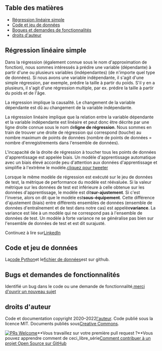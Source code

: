 ## Table des matières

-   [Régression linéaire simple](https://github.com/drnitinmalik/simple-linear-regression#simple-linear-regression)
-   [Code et jeu de données](https://github.com/drnitinmalik/simple-linear-regression#code-and-dataset)
-   [Bogues et demandes de fonctionnalités](https://github.com/drnitinmalik/simple-linear-regression#bugs-and-feature-requests)
-   [droits d'auteur](https://github.com/drnitinmalik/simple-linear-regression#copyright)

## Régression linéaire simple

Dans la régression (également connue sous le nom d'approximation de fonction), nous sommes intéressés à prédire une variable (dépendante) à partir d'une ou plusieurs variables (indépendantes) (de n'importe quel type de données). Si nous avons une variable indépendante, il s'agit d'une simple régression, par exemple, prédire la taille à partir du poids. S'il y en a plusieurs, il s'agit d'une régression multiple, par ex. prédire la taille à partir du poids et de l'âge.

La régression implique la causalité. Le changement de la variable dépendante est dû au changement de la variable indépendante.

La régression linéaire implique que la relation entre la variable dépendante et la variable indépendante est linéaire et peut donc être décrite par une ligne droite connue sous le nom de**ligne de régression**. Nous sommes en train de trouver une droite de régression qui correspond (touche) au nombre maximum de points de données (nombre de points de données = nombre d'enregistrements dans l'ensemble de données).

L'incapacité de la droite de régression à toucher tous les points de données d'apprentissage est appelée biais. Un modèle d'apprentissage automatique avec un biais élevé accorde peu d'attention aux données d'apprentissage et simplifie à l'extrême le modèle.[cliquez pour tweeter](https://clicktotweet.com/6Rcfz)

Lorsque le même modèle de régression est exécuté sur le jeu de données de test, la métrique de performance du modèle est réévaluée. Si la valeur métrique sur les données de test est inférieure à celle obtenue sur les données d'apprentissage, le modèle est dit**sur-ajustement**. Si c'est l'inverse, alors on dit que le modèle est**sous-équipement**. Cette différence d'ajustement (biais) entre différents ensembles de données (ensemble de données d'entraînement et de test dans notre cas) est appelée**variance**. La variance est liée à un modèle qui ne correspond pas à l'ensemble de données de test. Un modèle à forte variance ne se généralise pas bien sur l'ensemble de données de test et est dit surajusté.

Continuez à lire sur[LinkedIn](https://www.linkedin.com/pulse/simple-linear-regression-overview-nitin-malik/)

## Code et jeu de données

La[code Python](https://github.com/drnitinmalik/simple-linear-regression/blob/main/predict-GPA-from-SAT.py)et le[fichier de données](https://github.com/drnitinmalik/simple-linear-regression/blob/main/SAT-GPA.csv)est sur github.

## Bugs et demandes de fonctionnalités

Identifié un bug dans le code ou une demande de fonctionnalité,[merci d'ouvrir un nouveau sujet](https://github.com/drnitinmalik/simple-linear-regression/issues/new/choose)

## droits d'auteur

Code et documentation copyright 2020–2022[l'auteur](https://github.com/drnitinmalik/simple-linear-regression/graphs/contributors). Code publié sous la licence MIT. Documents publiés sous[Creative Commons](https://creativecommons.org/licenses/by/3.0/).

[![PRs Welcome](https://img.shields.io/badge/PRs-welcome-brightgreen.svg?style=flat-square)](https://makeapullrequest.com)**Vous travaillez sur votre première pull request ?**Vous pouvez apprendre comment de ceci_libre_série[Comment contribuer à un projet Open Source sur GitHub](https://kcd.im/pull-request)
